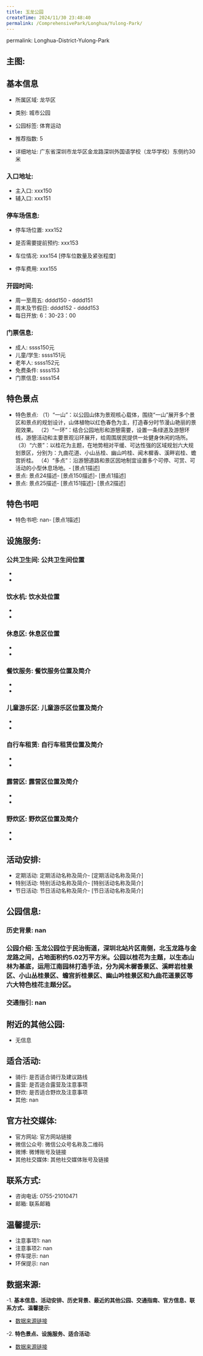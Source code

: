 ```yaml
---
title: 玉龙公园
createTime: 2024/11/30 23:48:40
permalink: /ComprehensivePark/Longhua/Yulong-Park/
---
```

permalink: Longhua-District-Yulong-Park
<!-- ## 游玩路径: -->

## 主图:
<ImageCard
image="https://cgj.sz.gov.cn/img/4/4005/4005951/10775223.jpg"
title= "玉龙公园"
description= "玉龙公园位于民治街道，深圳北站片区南侧，北玉龙路与金龙路之间，占地面积约5.02万平方米。公园以桂花为主题，以生态山林为基底，运用江南园林打造手法，分为闻木樨香"
date="2024/11/30"
href="/"
author="深圳公园"
/>

## 基本信息

- 所属区域: 龙华区

- 类别: 城市公园

- 公园标签: 体育运动

- 推荐指数: 5

- 详细地址: 广东省深圳市龙华区金龙路深圳外国语学校（龙华学校）东侧约30米

### 入口地址:
- 主入口: xxx150
- 辅入口: xxx151
### 停车场信息:
- 停车场位置: xxx152

- 是否需要提前预约: xxx153

- 车位情况: xxx154 [停车位数量及紧张程度]

- 停车费用: xxx155

### 开园时间:
- 周一至周五: dddd150 - dddd151
- 周末及节假日: dddd152 - dddd153
- 每日开放: 6：30-23：00

### 门票信息:
- 成人: ssss150元
- 儿童/学生: ssss151元
- 老年人: ssss152元
- 免费条件: ssss153
- 门票信息: ssss154
## 特色景点
- 特色景点: （1）“一山”：以公园山体为景观核心载体，围绕“一山”展开多个景区和景点的规划设计，山体植物以红色春色为主，打造春分时节漫山艳丽的景观效果。
（2）“一环”：结合公园地形和游憩需要，设置一条绿道及游憩环线，游憩活动和主要景观沿环展开，给周围居民提供一处健身休闲的场所。
（3）“六景”：以桂花为主题，在地势相对平缓、可达性强的区域规划六大规划景区，分别为：九曲花道、小山丛桂、幽山吟桂、闻木樨香、溪畔岩桂、蟾宫折桂。
（4）“多点”：沿游憩道路和景区因地制宜设置多个可停、可赏、可活动的小型休息场地。- [景点1描述]
- 景点: 景点24描述- [景点150描述]- [景点1描述]
- 景点: 景点25描述- [景点151描述]- [景点2描述]
## 特色书吧
- 特色书吧: nan- [景点1描述]
## 设施服务:
### 公共卫生间: 公共卫生间位置
- 
- 
### 饮水机: 饮水处位置
- 
- 
### 休息区: 休息区位置
- 
- 
### 餐饮服务: 餐饮服务位置及简介
- 
- 
### 儿童游乐区: 儿童游乐区位置及简介
- 
- 
### 自行车租赁: 自行车租赁位置及简介
- 
- 
### 露营区: 露营区位置及简介
- 
- 
### 野炊区: 野炊区位置及简介

- 
- 
## 活动安排:
- 定期活动: 定期活动名称及简介- [定期活动名称及简介]
- 特别活动: 特别活动名称及简介- [特别活动名称及简介]
- 节日活动: 节日活动名称及简介- [节日活动名称及简介]
## 公园信息:
### 历史背景: nan
### 公园介绍: 玉龙公园位于民治街道，深圳北站片区南侧，北玉龙路与金龙路之间，占地面积约5.02万平方米。公园以桂花为主题，以生态山林为基底，运用江南园林打造手法，分为闻木樨香景区、溪畔岩桂景区、小山丛桂景区、蟾宫折桂景区、幽山吟桂景区和九曲花道景区等六大特色桂花主题分区。
### 交通指引: nan

## 附近的其他公园:
- 无信息

## 适合活动:
- 骑行: 是否适合骑行及建议路线
- 露营: 是否适合露营及注意事项
- 野炊: 是否适合野炊及注意事项
- 其他: nan

## 官方社交媒体:
- 官方网站: 官方网站链接
- 微信公众号: 微信公众号名称及二维码
- 微博: 微博账号及链接
- 其他社交媒体: 其他社交媒体账号及链接

## 联系方式:
- 咨询电话: 0755-21010471
- 邮箱: 联系邮箱

## 温馨提示:
- 注意事项1: nan
- 注意事项2: nan
- 停车提示: nan
- 环保提示: nan

## 数据来源:
-1. **基本信息、活动安排、历史背景、最近的其他公园、交通指南、官方信息、联系方式、温馨提示**:
- [数据来源链接](https://cgj.sz.gov.cn/xsmh/gysz/csgy/content/post_10775223.html)

-2. **特色景点、设施服务、适合活动**:
- [数据来源链接](https://cgj.sz.gov.cn/xsmh/gysz/csgy/content/post_10775223.html)

